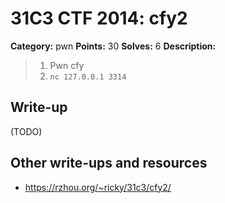 # 31C3 CTF 2014: cfy2

**Category:** pwn
**Points:** 30
**Solves:** 6
**Description:**

> 1. Pwn cfy
> 2. `nc 127.0.0.1 3314`

## Write-up

(TODO)

## Other write-ups and resources

* https://rzhou.org/~ricky/31c3/cfy2/
